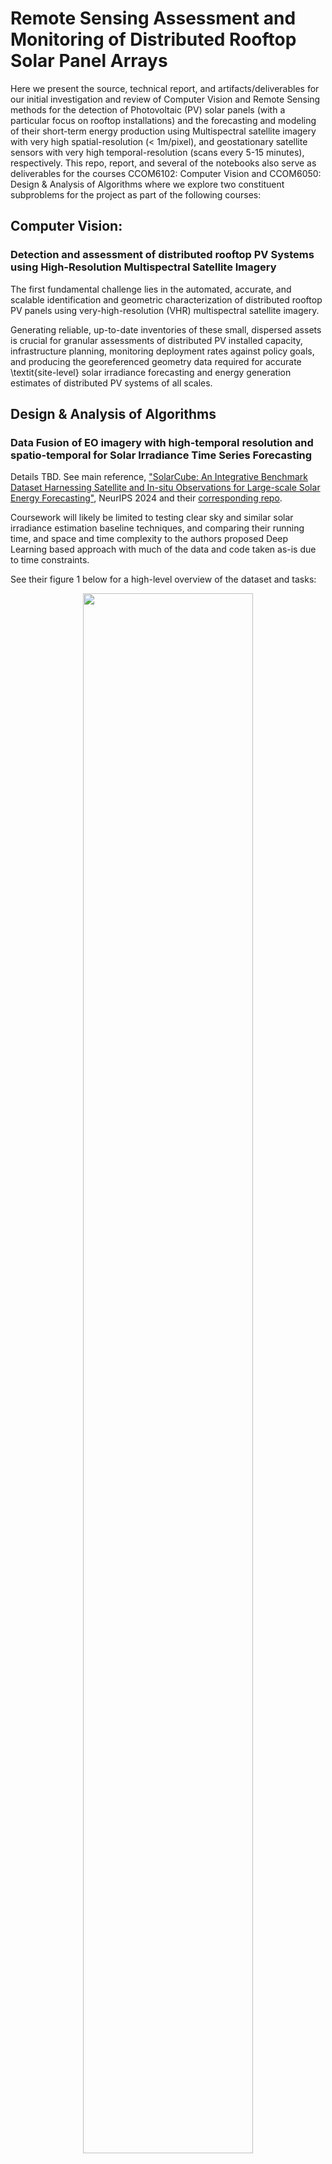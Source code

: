 # Remote Sensing Assessment and Monitoring of Distributed Rooftop Solar Panel Arrays

Here we present the source, technical report, and artifacts/deliverables for our
initial investigation and review of Computer Vision and Remote Sensing methods for the
detection of Photovoltaic (PV) solar panels (with a particular focus on rooftop
installations) and the forecasting and modeling of their short-term energy
production using Multispectral satellite imagery with very high spatial-resolution
(< 1m/pixel), and geostationary satellite sensors with very high temporal-resolution
(scans every 5-15 minutes), respectively.
This repo, report, and several of the notebooks also serve as deliverables
for the courses CCOM6102: Computer Vision and CCOM6050: Design & Analysis of Algorithms
where we explore two constituent subproblems for the project as part of the
following courses:

## Computer Vision:

### Detection and assessment of distributed rooftop PV Systems using High-Resolution Multispectral Satellite Imagery

The first fundamental challenge lies in the automated, accurate, and scalable identification and geometric characterization
of distributed rooftop PV panels using very-high-resolution (VHR) multispectral satellite imagery.

Generating reliable, up-to-date inventories of these small, dispersed assets is
crucial for granular assessments of distributed PV installed capacity, infrastructure planning,
monitoring deployment rates against policy goals, and producing the georeferenced geometry data required for accurate
\textit{site-level} solar irradiance forecasting and energy generation estimates of distributed PV systems of all scales.

## Design & Analysis of Algorithms

### Data Fusion of EO imagery with high-temporal resolution and spatio-temporal for Solar Irradiance Time Series Forecasting 

Details TBD. See main reference, ["SolarCube: An Integrative Benchmark Dataset Harnessing Satellite and In-situ Observations for Large-scale Solar Energy Forecasting"](https://proceedings.neurips.cc/paper_files/paper/2024/hash/06477eb61ea6b85c6608d42a222462df-Abstract-Datasets_and_Benchmarks_Track.html), NeurIPS 2024 and their [corresponding repo](https://github.com/Ruohan-Li/SolarCube).

Coursework will likely be limited to testing clear sky and similar solar irradiance estimation baseline techniques, and comparing their running time, and space and time complexity to 
the authors proposed Deep Learning based approach with much of the data and code taken as-is due to time constraints.

See their figure 1 below for a high-level overview of the dataset and tasks:

<figure style="text-align: center">
<img src="https://raw.githubusercontent.com/Ruohan-Li/SolarCube/master/images/final2.png" style="width:80%; height:auto;">
<figcaption align = "center"> SolarCube dataset composition, study areas, and baseline tasks  </figcaption>
</figure>

## Setup and Installation
### Conda 
Install [miniconda](https://www.anaconda.com/docs/getting-started/miniconda/install) or [mamba](https://github.com/conda-forge/miniforge) (["a drop-in replacement for Conda that is generally faster and better at resolving dependencies"](https://statistics.berkeley.edu/computing/conda)) and create a new environment with the following command:
```bash
conda env create -f environment.yml
```
This environment has been tested on two different machines, but both are macOS ARM64 machines. Other OS and architectures are untested with the frozen versions listed in the environment.yml file.
Feel free to loosen or remove the version constraints in the environment.yml file if you encounter any issues with package installation and dependency resolution.

### Environment Variables and (future) API Keys
For the notebooks to run *as-is* you also need to create a .env file with the variables that are *not* commented out in the `env-template.txt` included in this repo for convenience.
Getting the notebook running with the default paths and variables is as simple as renaming the included env template file:
```bash
mv env-template.txt .env
```
Then, fill in the variables with your own values as needed. The variables are used to set up where data will be stored locally, the database connection file, and other environment variables.
See usage of `python-dotenv` [here](https://www.geeksforgeeks.org/using-python-environment-variables-with-python-dotenv/).

## Tools
- jupyter notebook/lab
- ipywidgets
- [torchgeo](https://www.osgeo.org/projects/torchgeo/) for datasets, geospatial data loaders, and transforms
- [torchvision](https://pytorch.org/vision/stable/index.html) for datasets, models, and transforms
- - [pytorch lightning](https://lightning.ai/docs/pytorch/stable/starter/introduction.html) for agile development and iteration, and enabling scaling 
- IBM's [terratorch](https://ibm.github.io/terratorch/architecture/) for use of Geospatial Foundation Models (GFMs) as baselines AND models to be fine-tuned
- [pystac-client](https://pystac-client.readthedocs.io/en/latest/usage.html#itemsearch) for searching and filtering STAC catalog items
- [maxar-platform](https://developers.maxar.com/docs/developer-tools/python-sdk/) 
- dbt core
- duckdb
- GDAL
- rasterio
- geopandas
- fiona
- shapely
- open data cube
- xarray
- cubo
- visualizations using one or more of: ipyleaflet, folium, lonboard, or pydeck for visualization

## Datasets 

### PV Solar Panel Inventory/Locations (with and without imagery):

- "Distributed solar photovoltaic array location and extent dataset for remote sensing object identification" - K. Bradbury, 2016 | [paper DOI](https://doi.org/10.1038/sdata.2016.106) | [dataset DOI](https://doi.org/10.6084/m9.figshare.3385780.v4) | polygon annotations for 19,433 PV modules in 4 cities in California, USA
- "A solar panel dataset of very high resolution satellite imagery to support the Sustainable Development Goals" - C. Clark et al, 2023 | [paper DOI](https://doi.org/10.1038/s41597-023-02539-8) | [dataset DOI](https://doi.org/10.6084/m9.figshare.22081091.v3) | 2,542 object labels (per spatial resolution)
- "A harmonised, high-coverage, open dataset of solar photovoltaic installations in the UK" - D. Stowell et al, 2020 | [paper DOI](https://doi.org/10.1038/s41597-020-00739-0) | [dataset DOI](https://zenodo.org/records/4059881) | 265,418 data points (over 255,000 are stand-alone installations, 1067 solar farms, and rest are subcomponents within solar farms)
- "Georectified polygon database of ground-mounted large-scale solar photovoltaic sites in the United States" - K. Sydny, 2023 | [paper DOI](https://doi.org/10.1038/s41597-023-02644-8) | [dataset DOI](https://www.sciencebase.gov/catalog/item/6671c479d34e84915adb7536) | 4186 data points (Note: these correspond to PV _facilities_ rather than individual panel arrays or objects and need filtering of duplicates with other datasets and further processing to extract the PV arrays in the facility)
- "Vectorized solar photovoltaic installation dataset across China in 2015 and 2020" - J. Liu et al, 2024 | [paper DOI](https://doi.org/10.1038/s41597-024-04356-z) | [dataset link](https://github.com/qingfengxitu/ChinaPV) | 3,356 PV labels (inspect quality!)
- "Multi-resolution dataset for photovoltaic panel segmentation from satellite and aerial imagery" - H. Jiang, 2021 | [paper DOI](https://doi.org/10.5194/essd-13-5389-2021) | [dataset DOI](https://doi.org/10.5281/zenodo.5171712) | 3,716 samples of PV data points
- "A crowdsourced dataset of aerial images with annotated solar photovoltaic arrays and installation metadata" - G. Kasmi, 2023 | [paper DOI](https://doi.org/10.1038/s41597-023-01951-4) | [dataset DOI](https://doi.org/10.5281/zenodo.6865878) | > 28K points of PV installations; 13K+ segmentation masks for PV arrays; metadata for 8K+ installations
- "An Artificial Intelligence Dataset for Solar Energy Locations in India" - A. Ortiz, 2022 | [paper DOI](https://doi.org/10.1038/s41597-022-01499-9) | [dataset link 1](https://researchlabwuopendata.blob.core.windows.net/solar-farms/solar_farms_india_2021.geojson) or [dataset link 2](https://raw.githubusercontent.com/microsoft/solar-farms-mapping/refs/heads/main/data/solar_farms_india_2021_merged_simplified.geojson) | 117 geo-referenced points of solar installations across India
- "GloSoFarID: Global multispectral dataset for Solar Farm IDentification in satellite imagery" - Z. Yang, 2024 | [paper DOI](https://doi.org/10.48550/arXiv.2404.05180) | [dataset DOI](https://github.com/yzyly1992/GloSoFarID/tree/main/data_coordinates) | 6,793 PV samples across 3 years (double counting of samples)
- "A global inventory of photovoltaic solar energy generating units" - L. Kruitwagen et al, 2021 | [paper DOI](https://doi.org/10.1038/s41586-021-03957-7) | [dataset DOI](https://doi.org/10.5281/zenodo.5005867) | 50,426 for training, cross-validation, and testing; 68,661 predicted polygon labels 
- "Harmonised global datasets of wind and solar farm locations and power" - S. Dunnett et al, 2020 | [paper DOI](https://doi.org/10.1038/s41597-020-0469-8) | [dataset DOI](https://doi.org/10.6084/m9.figshare.11310269.v6) | 35272 PV installations

## EO Medium to High Imagery via STAC collections

STAC (SpatioTemporal Asset Catalog) is a standard for describing geospatial information in a way that is easy to search and filter based on time, location, and other metadata. 
There are several medium resolution and high resolution EO imagery collections, alongside relevant historical geospatial  available via STAC which we non-exhaustively list below:

- Maxar's Global [Catalog](https://stacindex.org/catalogs/maxar-open-data-catalog-ard-format#/) from their [Open Data Program](https://www.maxar.com/open-data)
    - GSD's: 0.3m, 0.5m
    - Bands: 4-band (RGB + NIR) and 8-band (RGB + NIR + SWIR) depending on specific Catalog used
    - see a a (limited) interactive web viewer [here](https://xpress.maxar.com/) (use side-bar to select "Open Data" and a specific event/collection)
- [Earthview Satellogic Dataset](https://satellogic-earthview.s3.us-west-2.amazonaws.com/index.html) STAC
    - GSD: 1.0m
    - Bands: 4-band (RGB + NIR)
    - Time coverage: H2 2022
    - Imagery: contains 7 million images.
- Sentinel-2 catalogs [hosted in AWS](https://registry.opendata.aws/sentinel-2/)
    - See COG (Cloud Optimized GeoTIFF) subset [here](https://registry.opendata.aws/sentinel-2-l2a-cogs/)
    - See ESA's WorldCover land cover maps for 2020 and 2021 [here](https://registry.opendata.aws/esa-worldcover-vito/)
    - GSD's: 10m, 20m, 60m (varies by band)
    - Bands: up to 13 bands (RGB + NIR + SWIR) depending on specific Catalog used
    - see interactive web viewer [here](https://viewer.aws.element84.com/)!
- [Microsoft Planetary Computer STAC API](https://stacindex.org/catalogs/microsoft-pc)
- [Planet Labs Open Data](https://www.planet.com/data/stac/browser/?.language=en) static catalog
- [NAIP (National Agriculture Imagery Program)](https://radiantearth.github.io/stac-browser/#/external/earth-search.aws.element84.com/v1/collections/naip) Catalog
    - GSD's: 0.6m, 1.0m
    - Bands: 4-band (RGB + NIR)
- See list of STAC catalogs in [opengeos github repo](https://github.com/opengeos/stac-index-catalogs)
- Registry of [Open Data hosted on AWS](https://registry.opendata.aws/) where many are STAC compliant
    - See [Earth Search API](https://element84.com/earth-search/) for STAC search and discovery of (a subset of) this registry
<!-- - Copernicus 30m DEM: https://radiantearth.github.io/stac-browser/#/external/earth-search.aws.element84.com/v1/collections/cop-dem-glo-30 -->
<!-- - [European Space Agency (ESA) Open Science Catalog](https://stacindex.org/catalogs/osc#/) -->
<!-- - [NASA's Common Metadata Repository STAC](https://stacindex.org/catalogs/cmr-stac#/) -->

## Geostationary or Weath high-temporal resolution EO imagery via STAC collections

- JMA Himawari 8/9 [collection on AWS](https://registry.opendata.aws/noaa-himawari/)
- 

## Spatio-temporal context data (solar irradiance, temperature, metereological data, etc.)

- NREL NSRDB (National Renewable Energy Laboratory's National Solar Radiation Database) via [AWS STAC collection](https://registry.opendata.aws/nrel-pds-nsrdb/)
    - "a serially complete collection of hourly and half-hourly values of the three most common measurements of solar radiation – global horizontal, direct normal, and diffuse horizontal irradiance — and meteorological data"
    - see interactive web viewer [here](https://nsrdb.nrel.gov/data-viewer)!
    - *for Puerto Rico*: every 30/60 mins, 4km **from 1998-2019**!!
    - 
- NOAA Global Mosaic of Geostationary Satellite Imagery (GMGSI) [AWS STAC collection](https://registry.opendata.aws/noaa-gmgsi/)
    - "composited from data from several geostationary satellites orbiting the globe, including the GOES-East and GOES-West Satellites operated by U.S. NOAA/NESDIS, the Meteosat-10 and Meteosat-9 satellites from theMeteosat Second Generation (MSG) series of satellites operated by European Organization for the Exploitation of Meteorological Satellites (EUMETSAT), and the Himawari-9 satellite operated by the Japan Meteorological Agency (JMA)"
    - "GMGSI composite images have an approximate 8 km (5 mile) horizontal resolution and are **updated every hour**"
- NOAA's [AWS registry](https://registry.opendata.aws/noaa-goes/) for GOES 16, 17, 18, and (new!) 19
    - "GOES satellites provide continuous weather imagery and monitoring of meteorological and space environment data across North America. GOES satellites provide the kind of continuous monitoring necessary for intensive data analysis. They hover continuously over one position on the surface. The satellites orbit high enough to allow for a full-disc view of the Earth. Because they stay above a fixed spot on the surface, they provide a constant vigil" 
- NASA Prediction of Worldwide Energy Resources (POWER) [registry on AWS](https://registry.opendata.aws/nasa-power/)
    - "The POWER project contains over 380 satellite-derived meteorology and **solar energy Analysis Ready Data (ARD) at four temporal levels: hourly, daily, monthly, and climatology**. The POWER data archive provides data at the native resolution of the source products. The data is updated nightly to maintain **near real time availability** (2-3 days for meteorological parameters and **5-7 days for solar**). The POWER services catalog consists of a series of RESTful Application Programming Interfaces, geospatial enabled image services, and web mapping Data Access Viewer. These three service offerings support data discovery, access, and distribution to the project’s user base as ARD and as direct application inputs to decision support tools."
- Department of Energy's Open Energy Data Initiative (OEDI) [Data Lake registry on AWS](https://registry.opendata.aws/oedi-data-lake/)
- NSF NCAR Curated ECMWF Reanalysis 5 (ERA5) [registry on AWS](https://registry.opendata.aws/nsf-ncar-era5/)
